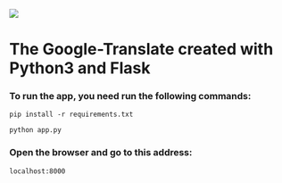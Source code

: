 ![](https://badgen.net/badge/Editor.js/v2.0/blue)


# The Google-Translate created with Python3 and Flask


### To run the app, you need run the following commands:

```shell
pip install -r requirements.txt

python app.py

```

### Open the browser and go to this address: 

```shell
localhost:8000
```

